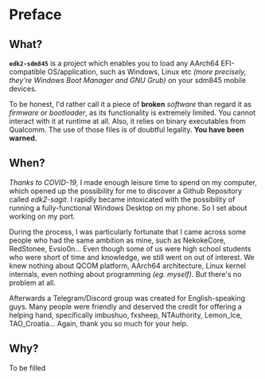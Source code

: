 Preface
=======

## What?

**`edk2-sdm845`** is a project which enables you to load any AArch64 EFI-compatible OS/application, such as Windows, Linux etc *(more precisely, they're Windows Boot Manager and GNU Grub)* on your sdm845 mobile devices.

To be honest, I'd rather call it a piece of **broken** *software* than regard it as *firmware* or *bootloader*, as its functionality is extremely limited. You cannot interact with it at runtime at all. Also, it relies on binary executables from Qualcomm. The use of those files is of doubtful legality. **You have been warned.**

## When?

*Thanks to COVID-19*, I made enough leisure time to spend on my computer, which opened up the possibility for me to discover a Github Repository called *edk2-sagit*. I rapidly became intoxicated with the possibility of running a fully-functional Windows Desktop on my phone. So I set about working on my port.

During the process, I was particularly fortunate that I came across some people who had the same ambition as mine, such as NekokeCore, RedStonee, Evsio0n... Even though some of us were high school students who were short of time and knowledge, we still went on out of interest. We knew nothing about QCOM platform, AArch64 architecture, Linux kernel internals, even nothing about programming *(eg. myself)*. But there's no problem at all.

Afterwards a Telegram/Discord group was created for English-speaking guys. Many people were friendly and deserved the credit for offering a helping hand, specifically imbushuo, fxsheep, NTAuthority, Lemon_Ice, TAO_Croatia... Again, thank you so much for your help.

## Why?

To be filled
